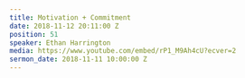 ```yaml
---
title: Motivation + Commitment
date: 2018-11-12 20:11:00 Z
position: 51
speaker: Ethan Harrington
media: https://www.youtube.com/embed/rP1_M9Ah4cU?ecver=2
sermon_date: 2018-11-11 10:00:00 Z
---
```



